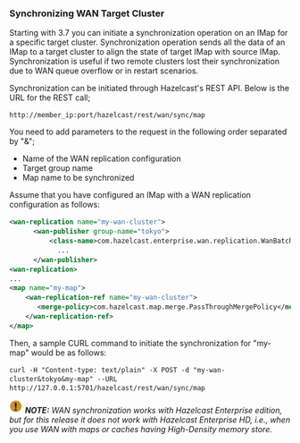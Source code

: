 
### Synchronizing WAN Target Cluster

Starting with 3.7 you can initiate a synchronization operation on an IMap for a specific target cluster. 
Synchronization operation sends all the data of an IMap to a target cluster to align the state of target IMap with source IMap.
Synchronization is useful if two remote clusters lost their synchronization due to WAN queue overflow or in restart scenarios.

Synchronization can be initiated through Hazelcast's REST API. Below is the URL for the REST call;

```
http://member_ip:port/hazelcast/rest/wan/sync/map
```

You need to add parameters to the request in the following order separated by "&";

  - Name of the WAN replication configuration
  - Target group name
  - Map name to be synchronized

Assume that you have configured an IMap with a WAN replication configuration as follows:

```xml
<wan-replication name="my-wan-cluster">
      <wan-publisher group-name="tokyo">
          <class-name>com.hazelcast.enterprise.wan.replication.WanBatchReplication</class-name>
            ...
      </wan-publisher>
<wan-replication>
...
<map name="my-map">
    <wan-replication-ref name="my-wan-cluster">
       <merge-policy>com.hazelcast.map.merge.PassThroughMergePolicy</merge-policy>
    </wan-replication-ref>
</map>
```

Then, a sample CURL command to initiate the synchronization for "my-map" would be as follows:

```
curl -H "Content-type: text/plain" -X POST -d "my-wan-cluster&tokyo&my-map" --URL http://127.0.0.1:5701/hazelcast/rest/wan/sync/map
```

![Note](images/NoteSmall.jpg) ***NOTE:*** *WAN synchronization works with Hazelcast Enterprise edition, but for this release it does not work with Hazelcast Enterprise HD, i.e., when you use WAN with maps or caches having High-Density memory store.*



